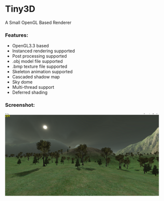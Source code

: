 # Tiny3D
A Small OpenGL Based Renderer  

### Features:    

- OpenGL3.3 based  
- Instanced rendering supported  
- Post processing supported  
- .obj model file supported  
- .bmp texture file supported  
- Skeleton animation supported  
- Cascaded shadow map
- Sky dome  
- Multi-thread support  
- Deferred shading


### Screenshot:  

![screen](screen.png)